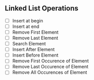 ## Linked List Operations 


- [ ] Insert at begin
- [ ] Insert at end
- [ ] Remove First Element
- [ ] Remove Last Element
- [ ] Search Element
- [ ] Insert After Element
- [ ] Insert Before Element
- [ ] Remove First Occurence of Element
- [ ] Remove Last Occurence of Element
- [ ] Remove All Occurences of Element
